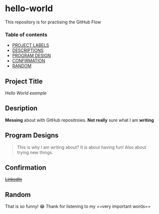 # hello-world
This repository is for practising the GitHub Flow

### Table of contents

- [PROJECT LABELS](#Project-Labels)
- [DESCRIPTIONS](#Descriptions)
- [PROGRAM DESIGN](#Program-Design)
- [CONFIRMATION](#Confirmation)
- [RANDOM](#Random)

## Project Title

*Hello World example*

## Desription

**Messing** about with GitHub repositroies. **Not really** sure what I am **writing**

## Program Designs

> This is why I am writing about?
> It is about having fun!
> Also about trying new things.

## Confirmation

~~[LinkedIn](www.linkedin.com/in/michael-w-roper)~~

## Random

That is so funny! :joy:
	Thank for listening to my ==very important words==
